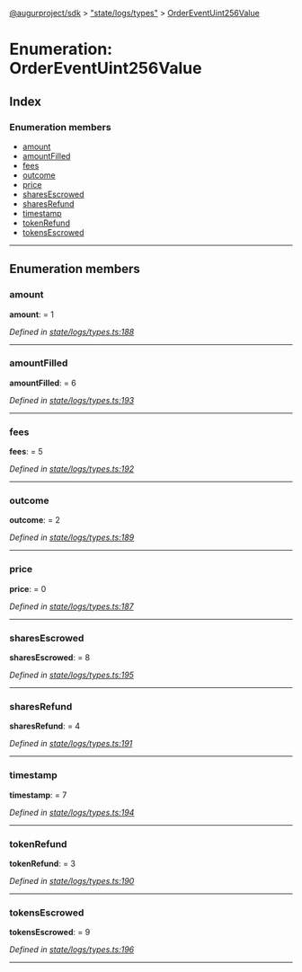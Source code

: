 [@augurproject/sdk](../README.md) > ["state/logs/types"](../modules/_state_logs_types_.md) > [OrderEventUint256Value](../enums/_state_logs_types_.ordereventuint256value.md)

# Enumeration: OrderEventUint256Value

## Index

### Enumeration members

* [amount](_state_logs_types_.ordereventuint256value.md#amount)
* [amountFilled](_state_logs_types_.ordereventuint256value.md#amountfilled)
* [fees](_state_logs_types_.ordereventuint256value.md#fees)
* [outcome](_state_logs_types_.ordereventuint256value.md#outcome)
* [price](_state_logs_types_.ordereventuint256value.md#price)
* [sharesEscrowed](_state_logs_types_.ordereventuint256value.md#sharesescrowed)
* [sharesRefund](_state_logs_types_.ordereventuint256value.md#sharesrefund)
* [timestamp](_state_logs_types_.ordereventuint256value.md#timestamp)
* [tokenRefund](_state_logs_types_.ordereventuint256value.md#tokenrefund)
* [tokensEscrowed](_state_logs_types_.ordereventuint256value.md#tokensescrowed)

---

## Enumeration members

<a id="amount"></a>

###  amount

**amount**:  = 1

*Defined in [state/logs/types.ts:188](https://github.com/AugurProject/augur/blob/1991ef64ef/packages/augur-sdk/src/state/logs/types.ts#L188)*

___
<a id="amountfilled"></a>

###  amountFilled

**amountFilled**:  = 6

*Defined in [state/logs/types.ts:193](https://github.com/AugurProject/augur/blob/1991ef64ef/packages/augur-sdk/src/state/logs/types.ts#L193)*

___
<a id="fees"></a>

###  fees

**fees**:  = 5

*Defined in [state/logs/types.ts:192](https://github.com/AugurProject/augur/blob/1991ef64ef/packages/augur-sdk/src/state/logs/types.ts#L192)*

___
<a id="outcome"></a>

###  outcome

**outcome**:  = 2

*Defined in [state/logs/types.ts:189](https://github.com/AugurProject/augur/blob/1991ef64ef/packages/augur-sdk/src/state/logs/types.ts#L189)*

___
<a id="price"></a>

###  price

**price**:  = 0

*Defined in [state/logs/types.ts:187](https://github.com/AugurProject/augur/blob/1991ef64ef/packages/augur-sdk/src/state/logs/types.ts#L187)*

___
<a id="sharesescrowed"></a>

###  sharesEscrowed

**sharesEscrowed**:  = 8

*Defined in [state/logs/types.ts:195](https://github.com/AugurProject/augur/blob/1991ef64ef/packages/augur-sdk/src/state/logs/types.ts#L195)*

___
<a id="sharesrefund"></a>

###  sharesRefund

**sharesRefund**:  = 4

*Defined in [state/logs/types.ts:191](https://github.com/AugurProject/augur/blob/1991ef64ef/packages/augur-sdk/src/state/logs/types.ts#L191)*

___
<a id="timestamp"></a>

###  timestamp

**timestamp**:  = 7

*Defined in [state/logs/types.ts:194](https://github.com/AugurProject/augur/blob/1991ef64ef/packages/augur-sdk/src/state/logs/types.ts#L194)*

___
<a id="tokenrefund"></a>

###  tokenRefund

**tokenRefund**:  = 3

*Defined in [state/logs/types.ts:190](https://github.com/AugurProject/augur/blob/1991ef64ef/packages/augur-sdk/src/state/logs/types.ts#L190)*

___
<a id="tokensescrowed"></a>

###  tokensEscrowed

**tokensEscrowed**:  = 9

*Defined in [state/logs/types.ts:196](https://github.com/AugurProject/augur/blob/1991ef64ef/packages/augur-sdk/src/state/logs/types.ts#L196)*

___

